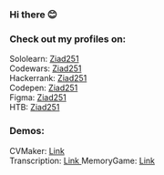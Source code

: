 ### Hi there 😊 

### Check out my profiles on: <br>
Sololearn: <a href="https://www.sololearn.com/profile/14263494">Ziad251</a><br>
Codewars: <a href="https://www.codewars.com/users/Ziad251">Ziad251</a><br>
Hackerrank: <a href="https://www.hackerrank.com/ziad251?hr_r=1">Ziad251 </a><br>
Codepen: <a href="https://codepen.io/ziad251"> Ziad251 </a> <br>
Figma: <a href="https://www.figma.com/@Ziad251"> Ziad251 </a> <br>
HTB: <a href="https://hackthebox.com/ziad251"> Ziad251 </a> <br>

### Demos: <br>
CVMaker: <a href="https://ziad251.github.io/cvmaker/"> Link </a> <br>
Transcription: <a href="https://transcription.azurewebsites.net/"> Link </a>
MemoryGame: <a href="https://memorygame.ziadmoh.repl.co/"> Link </a>
